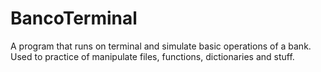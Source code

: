 # BancoTerminal
A program that runs on terminal and simulate basic operations of a bank. Used to practice of manipulate files, functions, dictionaries and stuff.
